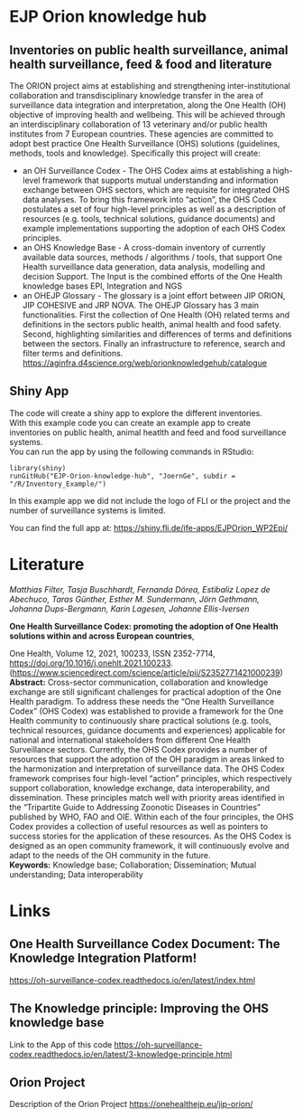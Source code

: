 # EJP Orion knowledge hub
## Inventories on public health surveillance, animal health surveillance, feed & food and literature
The ORION project aims at establishing and strengthening inter-institutional collaboration and transdisciplinary knowledge transfer in the area of surveillance data integration and interpretation, along the One Health (OH) objective of improving health and wellbeing. This will be achieved through an interdisciplinary collaboration of 13 veterinary and/or public health institutes from 7 European countries. These agencies are committed to adopt best practice One Health Surveillance (OHS) solutions (guidelines, methods, tools and knowledge). Specifically this project will create:
- an OH Surveillance Codex - The OHS Codex aims at establishing a high-level framework that supports mutual understanding and information exchange between OHS sectors, which are requisite for integrated OHS data analyses. To bring this framework into “action”, the OHS Codex postulates a set of four high-level principles as well as a description of resources (e.g. tools, technical solutions, guidance documents) and example implementations supporting the adoption of each OHS Codex principles.
- an OHS Knowledge Base - A cross-domain inventory of currently available data sources, methods / algorithms / tools, that support One Health surveillance data generation, data analysis, modelling and decision Support. The Input is the combined efforts of the One Health knowledge bases EPI, Integration and NGS
- an OHEJP Glossary - The glossary is a joint effort between JIP ORION, JIP COHESIVE and JRP NOVA. The OHEJP Glossary has 3 main functionalities. First the collection of One Health (OH) related terms and definitions in the sectors public health, animal health and food safety. Second, highlighting similarities and differences of terms and definitions between the sectors. Finally an infrastructure to reference, search and filter terms and definitions. https://aginfra.d4science.org/web/orionknowledgehub/catalogue

## Shiny App
The code will create a shiny app to explore the different inventories.   
With this example code you can create an example app to create inventories on public health, animal heatlth and feed and food surveillance systems.  
You can run the app by using the following commands in RStudio:
```
library(shiny)
runGitHub("EJP-Orion-knowledge-hub", "JoernGe", subdir = "/R/Inventory_Example/")
```
In this example app we did not include the logo of FLI or the project and the number of surveillance systems is limited.

You can find the full app at: https://shiny.fli.de/ife-apps/EJPOrion_WP2Epi/


# Literature
*Matthias Filter, Tasja Buschhardt, Fernanda Dórea, Estibaliz Lopez de Abechuco, Taras Günther, Esther M. Sundermann, Jörn Gethmann, Johanna Dups-Bergmann, Karin Lagesen, Johanne Ellis-Iversen*    
    
**One Health Surveillance Codex: promoting the adoption of One Health solutions within and across European countries**,    
    
One Health, Volume 12, 2021, 100233, ISSN 2352-7714,    
https://doi.org/10.1016/j.onehlt.2021.100233.    
(https://www.sciencedirect.com/science/article/pii/S2352771421000239)    
**Abstract:** Cross-sector communication, collaboration and knowledge exchange are still significant challenges for practical adoption of the One Health paradigm. To address these needs the “One Health Surveillance Codex” (OHS Codex) was established to provide a framework for the One Health community to continuously share practical solutions (e.g. tools, technical resources, guidance documents and experiences) applicable for national and international stakeholders from different One Health Surveillance sectors. Currently, the OHS Codex provides a number of resources that support the adoption of the OH paradigm in areas linked to the harmonization and interpretation of surveillance data. The OHS Codex framework comprises four high-level “action” principles, which respectively support collaboration, knowledge exchange, data interoperability, and dissemination. These principles match well with priority areas identified in the “Tripartite Guide to Addressing Zoonotic Diseases in Countries” published by WHO, FAO and OIE. Within each of the four principles, the OHS Codex provides a collection of useful resources as well as pointers to success stories for the application of these resources. As the OHS Codex is designed as an open community framework, it will continuously evolve and adapt to the needs of the OH community in the future.    
**Keywords:** Knowledge base; Collaboration; Dissemination; Mutual understanding; Data interoperability

# Links
## One Health Surveillance Codex Document: The Knowledge Integration Platform!
https://oh-surveillance-codex.readthedocs.io/en/latest/index.html

## The Knowledge principle: Improving the OHS knowledge base
Link to the App of this code
https://oh-surveillance-codex.readthedocs.io/en/latest/3-knowledge-principle.html

## Orion Project
Description of the Orion Project
https://onehealthejp.eu/jip-orion/

